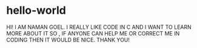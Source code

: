 # hello-world


HI!
I AM NAMAN GOEL. I REALLY LIKE CODE IN C AND I WANT TO LEARN MORE ABOUT IT SO , IF ANYONE CAN HELP ME OR CORRECT ME IN CODING THEN IT WOULD BE NICE. 
THANK YOU!

